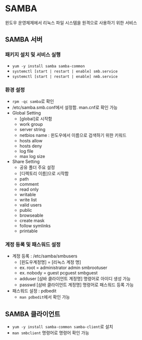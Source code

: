 # SAMBA
윈도우 운영체제에서 리눅스 파일 시스템을 원격으로 사용하기 위한 서비스

## SAMBA 서버
### 패키지 설치 및 서비스 실행
- ```yum -y install samba samba-common```
- ```systemctl [start | restart | enable] smb.service```
- ```systemctl [start | restart | enable] nmb.service```
### 환경 설정
- ```rpm -qc samba```로 확인
- /etc/samba.smb.conf에서 설정함. man.cnf로 확인 가능
- Global Setting
  - [global]로 시작함
  - work group
  - server string
  - netbios name : 윈도우에서 이름으로 검색하기 위한 키워드
  - hosts allow
  - hosts deny
  - log file
  - max log size
- Share Setting
  - 공유 폴더 주요 설정
  - [디렉토리 이름]으로 시작함
  - path
  - comment
  - read only
  - writable
  - write list
  - valid users
  - public
  - browseable
  - create mask
  - follow symlinks
  - printable
### 계정 등록 및 패스워드 설정
- 계정 등록 : /etc/samba/smbusers
  - [윈도우계정명] = [리눅스 계정 명]
  - ex. root = administrator admin smbrootuser
  - ex. nobody = guest pcguest smbguest
  - adduser [삼바 클라이언트 계정명] 명령어로 아이디 생성 가능
  - passwd [삼바 클라이언트 계정명] 명령어로 패스워드 등록 가능
- 패스워드 설정 : pdbedit
  - ```man pdbedit```에서 확인 가능

## SAMBA 클라이언트
- ```yum -y install samba-common samba-client```로 설치
- ```man smbclient``` 명령어로 명령어 확인 가능












